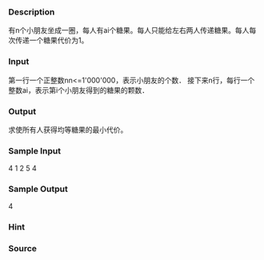 
### Description
有n个小朋友坐成一圈，每人有ai个糖果。每人只能给左右两人传递糖果。每人每次传递一个糖果代价为1。
### Input
第一行一个正整数nn<=1'000'000，表示小朋友的个数．
接下来n行，每行一个整数ai，表示第i个小朋友得到的糖果的颗数．
### Output
求使所有人获得均等糖果的最小代价。
### Sample Input
4
1
2
5
4
### Sample Output
4
### Hint

### Source
